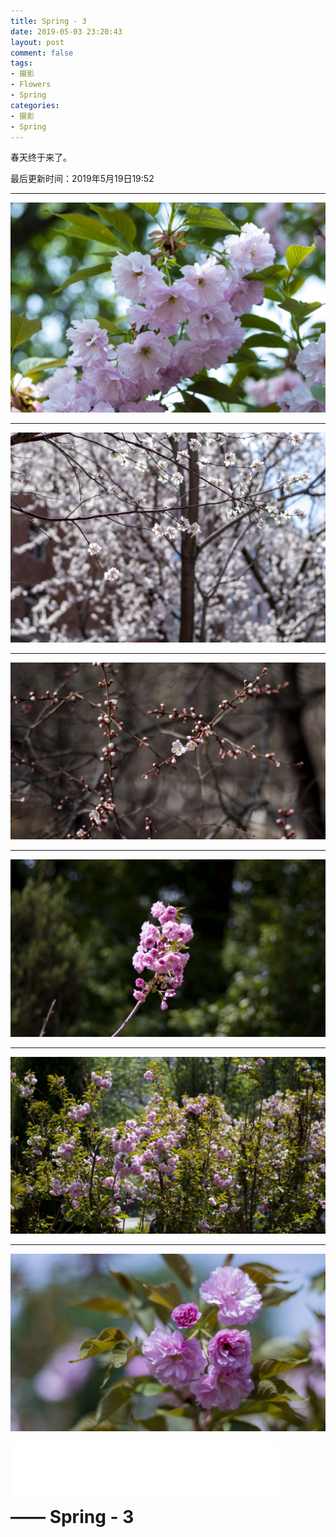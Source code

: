 ```yaml
---
title: Spring - 3
date: 2019-05-03 23:20:43
layout: post
comment: false
tags:
- 摄影
- Flowers
- Spring
categories:
- 摄影
- Spring
---
```


春天终于来了。

<!--more-->

<div class="alert-green">最后更新时间：2019年5月19日19:52</div>

---

![](images/IMG_4238-1.JPG)

---

![](images/IMG_4150-1.JPG)

---

![](images/IMG_4204-1.JPG)

---

![](images/IMG_4245-1.JPG)

---

![](images/IMG_4242-1.JPG)

---

![](images/IMG_4216-1.JPG)

<iframe frameborder="no" border="0" marginwidth="0" marginheight="0" width=430 height=86 src="//music.163.com/outchain/player?type=2&id=34229156&auto=1&height=66"></iframe>

<strong style="font-size:200%;">—— Spring - 3</strong>
